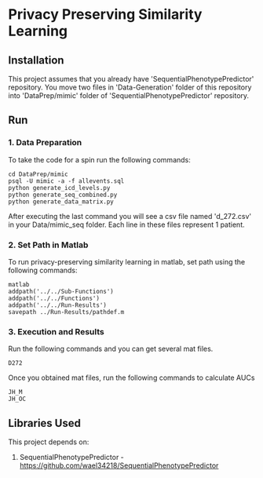 # Privacy Preserving Similarity Learning

## Installation

This project assumes that you already have 'SequentialPhenotypePredictor' repository.
You move two files in 'Data-Generation' folder of this repository into 'DataPrep/mimic' folder of 'SequentialPhenotypePredictor' repository.

## Run

### 1. Data Preparation
To take the code for a spin run the following commands:

    cd DataPrep/mimic
    psql -U mimic -a -f allevents.sql
    python generate_icd_levels.py
    python generate_seq_combined.py
    python generate_data_matrix.py

After executing the last command you will see a csv file named 'd_272.csv' in your Data/mimic\_seq folder. Each line in these files represent 1 patient.

### 2. Set Path in Matlab
To run privacy-preserving similarity learning in matlab, set path using the following commands:

    matlab
    addpath('../../Sub-Functions')
    addpath('../../Functions')
    addpath('../../Run-Results')
    savepath ../Run-Results/pathdef.m

### 3. Execution and Results
Run the following commands and you can get several mat files.

    D272
    
Once you obtained mat files, run the following commands to calculate AUCs

    JH_M
    JH_OC

## Libraries Used

This project depends on:

1. SequentialPhenotypePredictor - https://github.com/wael34218/SequentialPhenotypePredictor
